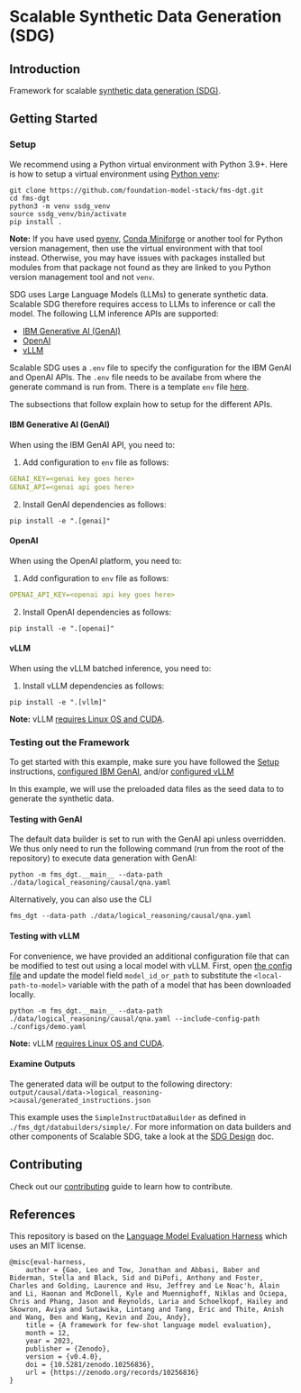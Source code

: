 # Scalable Synthetic Data Generation (SDG)

## Introduction

Framework for scalable [synthetic data generation (SDG)](https://en.wikipedia.org/wiki/Synthetic_data).

## Getting Started

### Setup

We recommend using a Python virtual environment with Python 3.9+. Here is how to setup a virtual environment using [Python venv](https://docs.python.org/3/library/venv.html):

```
git clone https://github.com/foundation-model-stack/fms-dgt.git
cd fms-dgt
python3 -m venv ssdg_venv
source ssdg_venv/bin/activate
pip install .
```

**Note:** If you have used [pyenv](https://github.com/pyenv/pyenv), [Conda Miniforge](https://github.com/conda-forge/miniforge) or another tool for Python version management, then use the virtual environment with that tool instead. Otherwise, you may have issues with packages installed but modules from that package not found as they are linked to you Python version management tool and not `venv`.

SDG uses Large Language Models (LLMs) to generate synthetic data. Scalable SDG therefore requires access to LLMs to inference or call the model. The following LLM inference APIs are supported:

- [IBM Generative AI (GenAI)](https://ibm.github.io/ibm-generative-ai/v3.0.0/index.html)
- [OpenAI](https://github.com/openai/openai-python)
- [vLLM](https://github.com/vllm-project/vllm)

Scalable SDG uses a `.env` file to specify the configuration for the IBM GenAI and OpenAI APIs. The `.env` file needs to be availabe from where the generate command is run from. There is a template `env` file [here](https://github.com/foundation-model-stack/fms-sdg/blob/main/.env.example).

The subsections that follow explain how to setup for the different APIs.

#### IBM Generative AI (GenAI)

When using the IBM GenAI API, you need to:

1. Add configuration to `env` file as follows:

```yaml
GENAI_KEY=<genai key goes here>
GENAI_API=<genai api goes here>
```

2. Install GenAI dependencies as follows:

```command
pip install -e ".[genai]"
```

#### OpenAI

When using the OpenAI platform, you need to:

1. Add configuration to `env` file as follows:

```yaml
OPENAI_API_KEY=<openai api key goes here>
```

2. Install OpenAI dependencies as follows:

```command
pip install -e ".[openai]"
```

#### vLLM

When using the vLLM batched inference, you need to:

1. Install vLLM dependencies as follows:

```command
pip install -e ".[vllm]"
```

**Note:** vLLM [requires Linux OS and CUDA](https://docs.vllm.ai/en/latest/getting_started/installation.html#requirements).

### Testing out the Framework

To get started with this example, make sure you have followed the [Setup](#setup) instructions, [configured IBM GenAI](#ibm-generative-ai-genai), and/or [configured vLLM](#vLLM)

In this example, we will use the preloaded data files as the seed data to to generate the synthetic data.

#### Testing with GenAI

The default data builder is set to run with the GenAI api unless overridden. We thus only need to run the following command (run from the root of the repository) to execute data generation with GenAI:

```command
python -m fms_dgt.__main__ --data-path ./data/logical_reasoning/causal/qna.yaml
```

Alternatively, you can also use the CLI

```command
fms_dgt --data-path ./data/logical_reasoning/causal/qna.yaml
```

#### Testing with vLLM

For convenience, we have provided an additional configuration file that can be modified to test out using a local model with vLLM. First, open [the config file](./configs/demo.yaml) and update the model field `model_id_or_path` to substitute the `<local-path-to-model>` variable with the path of a model that has been downloaded locally.

```command
python -m fms_dgt.__main__ --data-path ./data/logical_reasoning/causal/qna.yaml --include-config-path ./configs/demo.yaml
```

**Note:** vLLM [requires Linux OS and CUDA](https://docs.vllm.ai/en/latest/getting_started/installation.html#requirements).

#### Examine Outputs

The generated data will be output to the following directory: `output/causal/data->logical_reasoning->causal/generated_instructions.json`

This example uses the `SimpleInstructDataBuilder` as defined in `./fms_dgt/databuilders/simple/`. For more information on data builders and other components of Scalable SDG, take a look at the [SDG Design](./docs/sdg_design.md) doc.

## Contributing

Check out our [contributing](./CONTRIBUTING.md) guide to learn how to contribute.

## References

This repository is based on the [Language Model Evaluation Harness](https://github.com/EleutherAI/lm-evaluation-harness) which uses an MIT license.

```citation
@misc{eval-harness,
    author = {Gao, Leo and Tow, Jonathan and Abbasi, Baber and Biderman, Stella and Black, Sid and DiPofi, Anthony and Foster, Charles and Golding, Laurence and Hsu, Jeffrey and Le Noac'h, Alain and Li, Haonan and McDonell, Kyle and Muennighoff, Niklas and Ociepa, Chris and Phang, Jason and Reynolds, Laria and Schoelkopf, Hailey and Skowron, Aviya and Sutawika, Lintang and Tang, Eric and Thite, Anish and Wang, Ben and Wang, Kevin and Zou, Andy},
    title = {A framework for few-shot language model evaluation},
    month = 12,
    year = 2023,
    publisher = {Zenodo},
    version = {v0.4.0},
    doi = {10.5281/zenodo.10256836},
    url = {https://zenodo.org/records/10256836}
}
```
